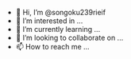 - 👋 Hi, I’m @songoku239rieif
- 👀 I’m interested in ...
- 🌱 I’m currently learning ...
- 💞️ I’m looking to collaborate on ...
- 📫 How to reach me ...

<!---
songoku239rieif/songoku239rieif is a ✨ special ✨ repository because its `README.md` (this file) appears on your GitHub profile.
You can click the Preview link to take a look at your changes.
--->
